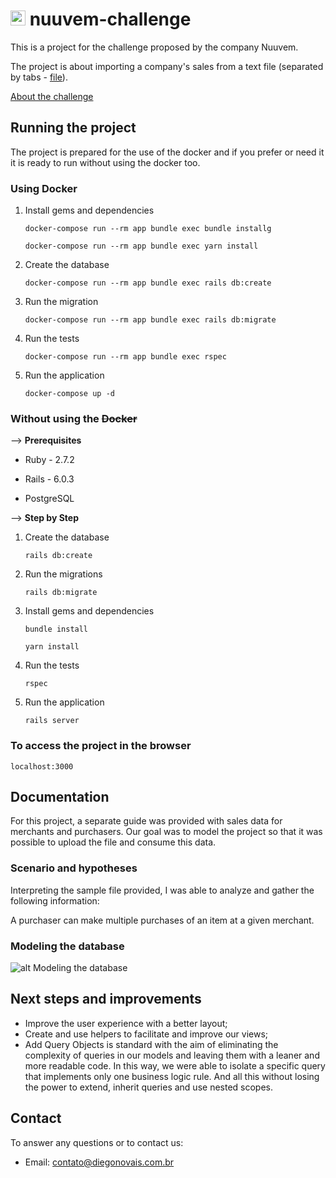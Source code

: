 # <img src="https://assets.nuuvem.com/assets/fe/images/nuuvem_logo-ab61ec645af3a6db7df0140d4792f31a.svg" alt="qcx" width="24" /> nuuvem-challenge

This is a project for the challenge proposed by the company Nuuvem.

The project is about importing a company's sales from a text file (separated by tabs - [file](example_input.tab)).

[About the challenge](about.md)

## Running the project

The project is prepared for the use of the docker and if you prefer or need it it is ready to run without using the docker too.

### Using Docker

1. Install gems and dependencies
	```
	docker-compose run --rm app bundle exec bundle installg
	```
	```
	docker-compose run --rm app bundle exec yarn install
	```

2. Create the database
	```
	docker-compose run --rm app bundle exec rails db:create
	```

3. Run the migration
	```
	docker-compose run --rm app bundle exec rails db:migrate
	```

4. Run the tests
	```
	docker-compose run --rm app bundle exec rspec
	```

5. Run the application
	```
	docker-compose up -d
	```

### Without using the <s> Docker </s>

 --> **Prerequisites**
 - Ruby - 2.7.2

- Rails - 6.0.3

- PostgreSQL

 -->   **Step by Step**
1. Create the database
	```
	rails db:create
	```
2. Run the migrations
	```
	rails db:migrate
	```
3. Install gems and dependencies
	```
	bundle install
	```
	```
	yarn install
	```
4. Run the tests
	```
	rspec
	```
5. Run the application
	```
	rails server
	```

### To access the project in the browser

```
localhost:3000
```

## Documentation
For this project, a separate guide was provided with sales data for merchants and purchasers. Our goal was to model the project so that it was possible to upload the file and consume this data.

### Scenario and hypotheses

Interpreting the sample file provided, I was able to analyze and gather the following information:

A purchaser can make multiple purchases of an item at a given merchant.

### Modeling the database

![alt Modeling the database](https://github.com/dnovais/qcxchallenge/raw/master/app/assets/images/der.png)

## Next steps and improvements

- Improve the user experience with a better layout;
- Create and use helpers to facilitate and improve our views;
- Add Query Objects is standard with the aim of eliminating the complexity of queries in our models and leaving them with a leaner and more readable code. In this way, we were able to isolate a specific query that implements only one business logic rule. And all this without losing the power to extend, inherit queries and use nested scopes.

## Contact
To answer any questions or to contact us:
- Email: contato@diegonovais.com.br